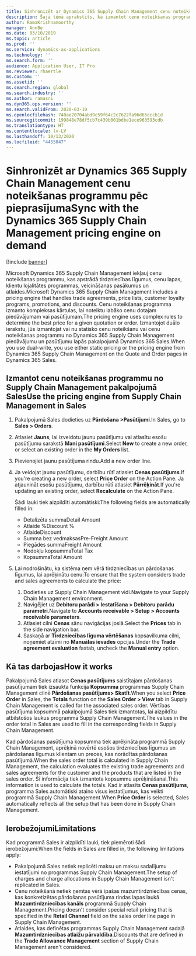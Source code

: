 ```yaml
---
title: Sinhronizēt ar Dynamics 365 Supply Chain Management cenu noteikšanas programmu pēc pieprasījuma
description: Šajā tēmā aprakstīts, kā izmantot cenu noteikšanas programmu programmā Microsoft Dynamics 365 Supply Chain Management no pakalpojuma Dynamics 365 Sales.
author: RamaKrishnamoorthy
manager: AnnBe
ms.date: 03/10/2019
ms.topic: article
ms.prod: ''
ms.service: dynamics-ax-applications
ms.technology: ''
ms.search.form: ''
audience: Application User, IT Pro
ms.reviewer: rhaertle
ms.custom: ''
ms.assetid: ''
ms.search.region: global
ms.search.industry: ''
ms.author: ramasri
ms.dyn365.ops.version: ''
ms.search.validFrom: 2020-03-10
ms.openlocfilehash: 740ae20704abd9c59f64c2c7622fa96d65dccb1d
ms.sourcegitcommit: 199848e78df5cb7c439b001bdbe1ece963593cdb
ms.translationtype: HT
ms.contentlocale: lv-LV
ms.lasthandoff: 10/13/2020
ms.locfileid: "4455047"
---
```

# <a name="sync-with-the-dynamics-365-supply-chain-management-pricing-engine-on-demand"></a><span data-ttu-id="ebfc9-103">Sinhronizēt ar Dynamics 365 Supply Chain Management cenu noteikšanas programmu pēc pieprasījuma</span><span class="sxs-lookup"><span data-stu-id="ebfc9-103">Sync with the Dynamics 365 Supply Chain Management pricing engine on demand</span></span>

[!include [banner](../../includes/banner.md)]



<span data-ttu-id="ebfc9-104">Microsoft Dynamics 365 Supply Chain Management iekļauj cenu noteikšanas programmu, kas apstrādā tirdzniecības līgumus, cenu lapas, klientu lojalitātes programmas, veicināšanas pasākumus un atlaides.</span><span class="sxs-lookup"><span data-stu-id="ebfc9-104">Microsoft Dynamics 365 Supply Chain Management includes a pricing engine that handles trade agreements, price lists, customer loyalty programs, promotions, and discounts.</span></span> <span data-ttu-id="ebfc9-105">Cenu noteikšanas programma izmanto kompleksas kārtulas, lai noteiktu labāko cenu dotajam piedāvājumam vai pasūtījumam.</span><span class="sxs-lookup"><span data-stu-id="ebfc9-105">The pricing engine uses complex rules to determine the best price for a given quotation or order.</span></span> <span data-ttu-id="ebfc9-106">Izmantojot duālo ierakstu, jūs izmantojat vai nu statisko cenu noteikšanu vai cenu noteikšanas programmu no Dynamics 365 Supply Chain Management piedāvājumu un pasūtījumu lapās pakalpojumā Dynamics 365 Sales.</span><span class="sxs-lookup"><span data-stu-id="ebfc9-106">When you use dual-write, you use either static pricing or the pricing engine from Dynamics 365 Supply Chain Management on the Quote and Order pages in Dynamics 365 Sales.</span></span>

## <a name="use-the-pricing-engine-from-supply-chain-management-in-sales"></a><span data-ttu-id="ebfc9-107">Izmantot cenu noteikšanas programmu no Supply Chain Management pakalpojumā Sales</span><span class="sxs-lookup"><span data-stu-id="ebfc9-107">Use the pricing engine from Supply Chain Management in Sales</span></span>

1. <span data-ttu-id="ebfc9-108">Pakalpojumā Sales dodieties uz **Pārdošana \>Pasūtījumi**.</span><span class="sxs-lookup"><span data-stu-id="ebfc9-108">In Sales, go to **Sales \> Orders**.</span></span>
2. <span data-ttu-id="ebfc9-109">Atlasiet **Jauns**, lai izveidotu jaunu pasūtījumu vai atlasītu esošu pasūtījumu sarakstā **Mani pasūtījumi**.</span><span class="sxs-lookup"><span data-stu-id="ebfc9-109">Select **New** to create a new order, or select an existing order in the **My Orders** list.</span></span>
3. <span data-ttu-id="ebfc9-110">Pievienojiet jaunu pasūtījuma rindu.</span><span class="sxs-lookup"><span data-stu-id="ebfc9-110">Add a new order line.</span></span>
4. <span data-ttu-id="ebfc9-111">Ja veidojat jaunu pasūtījumu, darbību rūtī atlasiet **Cenas pasūtījums**.</span><span class="sxs-lookup"><span data-stu-id="ebfc9-111">If you're creating a new order, select **Price Order** on the Action Pane.</span></span> <span data-ttu-id="ebfc9-112">Ja atjaunināt esošu pasūtījumu, darbību rūtī atlasiet **Pārrēķināt**.</span><span class="sxs-lookup"><span data-stu-id="ebfc9-112">If you're updating an existing order, select **Recalculate** on the Action Pane.</span></span>

    <span data-ttu-id="ebfc9-113">Šādi lauki tiek aizpildīti automātiski:</span><span class="sxs-lookup"><span data-stu-id="ebfc9-113">The following fields are automatically filled in:</span></span>

    + <span data-ttu-id="ebfc9-114">Detalizēta summa</span><span class="sxs-lookup"><span data-stu-id="ebfc9-114">Detail Amount</span></span>
    + <span data-ttu-id="ebfc9-115">Atlaide %</span><span class="sxs-lookup"><span data-stu-id="ebfc9-115">Discount %</span></span>
    + <span data-ttu-id="ebfc9-116">Atlaide</span><span class="sxs-lookup"><span data-stu-id="ebfc9-116">Discount</span></span>
    + <span data-ttu-id="ebfc9-117">Summa bez vedmaksas</span><span class="sxs-lookup"><span data-stu-id="ebfc9-117">Pre-Freight Amount</span></span>
    + <span data-ttu-id="ebfc9-118">Piegādes summa</span><span class="sxs-lookup"><span data-stu-id="ebfc9-118">Freight Amount</span></span>
    + <span data-ttu-id="ebfc9-119">Nodokļu kopsumma</span><span class="sxs-lookup"><span data-stu-id="ebfc9-119">Total Tax</span></span>
    + <span data-ttu-id="ebfc9-120">Kopsumma</span><span class="sxs-lookup"><span data-stu-id="ebfc9-120">Total Amount</span></span>
    
5. <span data-ttu-id="ebfc9-121">Lai nodrošinātu, ka sistēma ņem vērā tirdzniecības un pārdošanas līgumus, lai aprēķinātu cenu:</span><span class="sxs-lookup"><span data-stu-id="ebfc9-121">To ensure that the system considers trade and sales agreements to calculate the price:</span></span>
    1. <span data-ttu-id="ebfc9-122">Dodieties uz Supply Chain Management vidi.</span><span class="sxs-lookup"><span data-stu-id="ebfc9-122">Navigate to your Supply Chain Management environment.</span></span>
    2. <span data-ttu-id="ebfc9-123">Navigējiet uz **Debitoru parādi \> Iestatīšana \> Debitoru parādu parametri**.</span><span class="sxs-lookup"><span data-stu-id="ebfc9-123">Navigate to **Accounts receivable \> Setup \> Accounts receivable parameters**.</span></span>
    3. <span data-ttu-id="ebfc9-124">Atlasiet cilni **Cenas** sānu navigācijas joslā.</span><span class="sxs-lookup"><span data-stu-id="ebfc9-124">Select the **Prices** tab in the side navigation bar.</span></span>
    4. <span data-ttu-id="ebfc9-125">Saskaņā ar **Tirdzniecības līguma vērtēšanas** kopsavilkuma cilni, noņemiet atzīmi no **Manuālas ievades** opcijas.</span><span class="sxs-lookup"><span data-stu-id="ebfc9-125">Under the **Trade agreement evaluation** fastab, uncheck the **Manual entry** option.</span></span>

## <a name="how-it-works"></a><span data-ttu-id="ebfc9-126">Kā tas darbojas</span><span class="sxs-lookup"><span data-stu-id="ebfc9-126">How it works</span></span>

<span data-ttu-id="ebfc9-127">Pakalpojumā Sales atlasot **Cenas pasūtījums** saistītajam pārdošanas pasūtījumam tiek izsaukta funkcija **Kopsumma** programmas Supply Chain Management cilnē **Pārdošanas pasūtījums\> Skatīt**.</span><span class="sxs-lookup"><span data-stu-id="ebfc9-127">When you select **Price Order** in Sales, the **Totals** function on the **Sales Order \> View** tab in Supply Chain Management is called for the associated sales order.</span></span> <span data-ttu-id="ebfc9-128">Vērtības pasūtījuma kopsummā pakalpojumā Sales tiek izmantotas, lai aizpildītu atbilstošos laukus programmā Supply Chain Management.</span><span class="sxs-lookup"><span data-stu-id="ebfc9-128">The values in the order total in Sales are used to fill in the corresponding fields in Supply Chain Management.</span></span>

<span data-ttu-id="ebfc9-129">Kad pārdošanas pasūtījuma kopsumma tiek aprēķināta programmā Supply Chain Management, aprēķinā novērtē esošos tirdzniecības līgumus un pārdošanas līgumus klientam un preces, kas norādītas pārdošanas pasūtījumā.</span><span class="sxs-lookup"><span data-stu-id="ebfc9-129">When the sales order total is calculated in Supply Chain Management, the calculation evaluates the existing trade agreements and sales agreements for the customer and the products that are listed in the sales order.</span></span> <span data-ttu-id="ebfc9-130">Šī informācija tiek izmantota kopsummu aprēķināšanai.</span><span class="sxs-lookup"><span data-stu-id="ebfc9-130">This information is used to calculate the totals.</span></span> <span data-ttu-id="ebfc9-131">Kad ir atlasīts **Cenas pasūtījums**, programma Sales automātiski ataino visus iestatījumus, kas veikti programmā Supply Chain Management.</span><span class="sxs-lookup"><span data-stu-id="ebfc9-131">When **Price Order** is selected, Sales automatically reflects all the setup that has been done in Supply Chain Management.</span></span>

## <a name="limitations"></a><span data-ttu-id="ebfc9-132">Ierobežojumi</span><span class="sxs-lookup"><span data-stu-id="ebfc9-132">Limitations</span></span>

<span data-ttu-id="ebfc9-133">Kad programmā Sales ir aizpildīti lauki, tiek piemēroti šādi ierobežojumi:</span><span class="sxs-lookup"><span data-stu-id="ebfc9-133">When the fields in Sales are filled in, the following limitations apply:</span></span>

+ <span data-ttu-id="ebfc9-134">Pakalpojumā Sales netiek replicēti maksu un maksu sadalījumu iestatījumi no programmas Supply Chain Management.</span><span class="sxs-lookup"><span data-stu-id="ebfc9-134">The setup of charges and charge allocations in Supply Chain Management isn't replicated in Sales.</span></span>
+ <span data-ttu-id="ebfc9-135">Cenu noteikšanā netiek ņemtas vērā īpašas mazumtirdzniecības cenas, kas konkretizētas pārdošanas pasūtījuma rindas lapas laukā **Mazumtirdzniecības kanāls** programmā Supply Chain Management.</span><span class="sxs-lookup"><span data-stu-id="ebfc9-135">Pricing doesn't consider special retail pricing that is specified in the **Retail Channel** field on the sales order line page in Supply Chain Management.</span></span>
+ <span data-ttu-id="ebfc9-136">Atlaides, kas definētas programmas Supply Chain Management sadaļā **Mazumtirdzniecības atlaižu pārvaldība**.</span><span class="sxs-lookup"><span data-stu-id="ebfc9-136">Discounts that are defined in the **Trade Allowance Management** section of Supply Chain Management aren't considered.</span></span>
